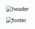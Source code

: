 ![header](https://capsule-render.vercel.app/api?type=waving&color=gradient&customColorList=18&height=300&section=header&text=Hi,%20I'm%20Hyojin&fontSize=90)

![footer](https://capsule-render.vercel.app/api?type=waving&color=gradient&customColorList=15&height=120&section=footer)
